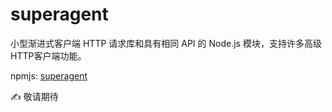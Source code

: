 # superagent


小型渐进式客户端 HTTP 请求库和具有相同 API 的 Node.js 模块，支持许多高级HTTP客户端功能。

npmjs: [superagent](https://www.npmjs.com/package/superagent)

✍ 敬请期待
